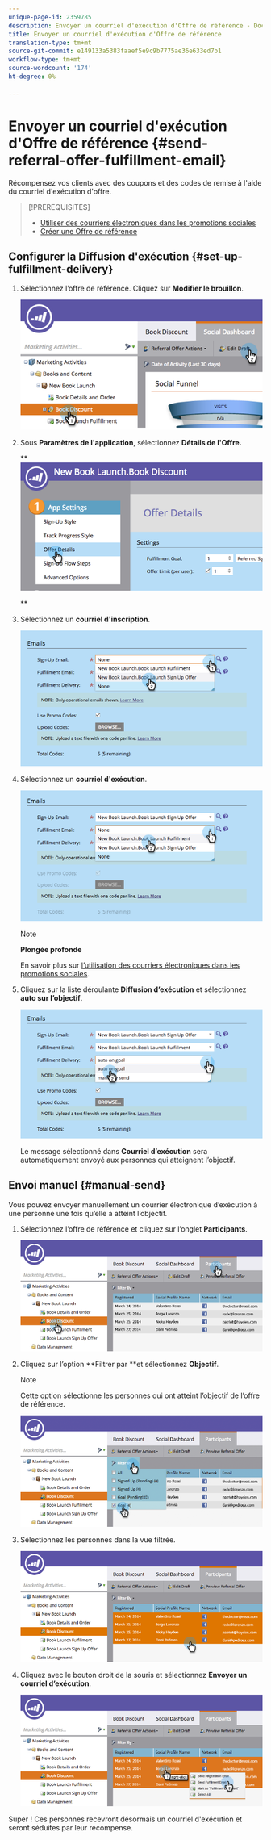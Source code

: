 ```yaml
---
unique-page-id: 2359785
description: Envoyer un courriel d'exécution d'Offre de référence - Documents marketing - Documentation du produit
title: Envoyer un courriel d'exécution d'Offre de référence
translation-type: tm+mt
source-git-commit: e149133a5383faaef5e9c9b7775ae36e633ed7b1
workflow-type: tm+mt
source-wordcount: '174'
ht-degree: 0%

---
```



# Envoyer un courriel d&#39;exécution d&#39;Offre de référence {#send-referral-offer-fulfillment-email}

Récompensez vos clients avec des coupons et des codes de remise à l&#39;aide du courriel d&#39;exécution d&#39;offre.

>[!PREREQUISITES]
>
>* [Utiliser des courriers électroniques dans les promotions sociales](../../../../product-docs/demand-generation/social/social-functions/use-emails-in-social-promotions.md)
>* [Créer une Offre de référence](create-a-referral-offer.md)

>



## Configurer la Diffusion d&#39;exécution {#set-up-fulfillment-delivery}

1. Sélectionnez l’offre de référence. Cliquez sur **Modifier le brouillon**.

   ![](assets/image2015-4-20-16-3a3-3a14.png)

1. Sous **Paramètres de l&#39;application**, sélectionnez **Détails de l&#39;Offre.**

   ** ![](assets/image2015-4-23-12-3a53-3a16.png)

   **

1. Sélectionnez un **courriel d&#39;inscription**.

   ![](assets/image2015-4-23-12-3a58-3a52.png)

1. Sélectionnez un **courriel d&#39;exécution**.

   ![](assets/image2015-4-23-13-3a4-3a40.png)

   >[!NOTE]
   >
   >**Plongée profonde**
   >
   >
   >En savoir plus sur [l’utilisation des courriers électroniques dans les promotions sociales](../../../../product-docs/demand-generation/social/social-functions/use-emails-in-social-promotions.md).

1. Cliquez sur la liste déroulante **Diffusion d’exécution** et sélectionnez **auto sur l’objectif**.

   ![](assets/image2015-4-23-13-3a13-3a33.png)

   Le message sélectionné dans **Courriel d’exécution** sera automatiquement envoyé aux personnes qui atteignent l’objectif.

## Envoi manuel {#manual-send}

Vous pouvez envoyer manuellement un courrier électronique d’exécution à une personne une fois qu’elle a atteint l’objectif.

1. Sélectionnez l’offre de référence et cliquez sur l’onglet **Participants**.

   ![](assets/image2015-4-20-15-3a37-3a14.png)

1. Cliquez sur l’option **Filtrer par **et sélectionnez **Objectif**.

   >[!NOTE]
   >
   >Cette option sélectionne les personnes qui ont atteint l’objectif de l’offre de référence.

   ![](assets/image2015-4-20-15-3a59-3a11.png)

1. Sélectionnez les personnes dans la vue filtrée.

   ![](assets/2015-04-23-13-08-53.png)

1. Cliquez avec le bouton droit de la souris et sélectionnez **Envoyer un courriel d’exécution**.

   ![](assets/2015-04-20-15-54-13.png)

Super ! Ces personnes recevront désormais un courriel d&#39;exécution et seront séduites par leur récompense.
